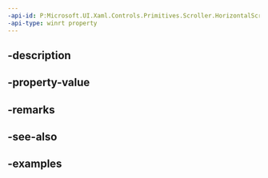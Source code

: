```yaml
---
-api-id: P:Microsoft.UI.Xaml.Controls.Primitives.Scroller.HorizontalScrollRailingMode
-api-type: winrt property
---
```


## -description

## -property-value

## -remarks

## -see-also

## -examples

